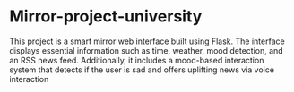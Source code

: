 # Mirror-project-university
This project is a smart mirror web interface built using Flask. The interface displays essential information such as time, weather, mood detection, and an RSS news feed. Additionally, it includes a mood-based interaction system that detects if the user is sad and offers uplifting news via voice interaction
